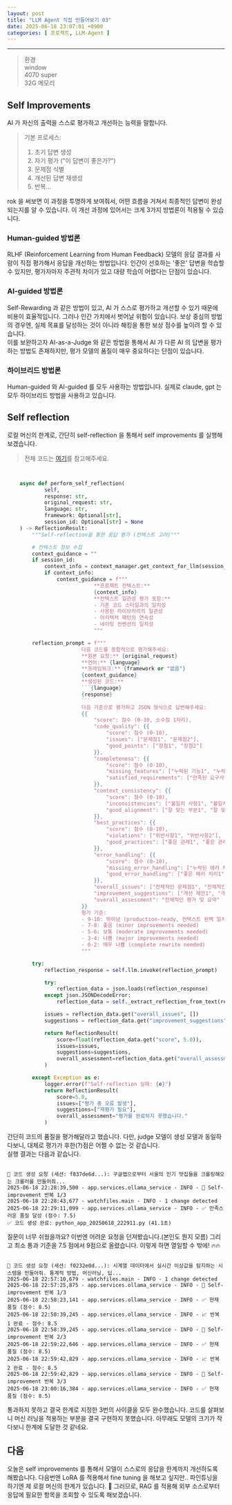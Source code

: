 ```yaml
---
layout: post
title: "LLM Agent 직접 만들어보기 03"
date: 2025-06-18 23:07:01 +0900
categories: [ 프로젝트, LLM-Agent ]
---
```


---


> 환경
> <br/> window
> <br/> 4070 super
> <br/> 32G 메모리

##  Self Improvements

AI 가 자신의 출력을 스스로 평가하고 개선하는 능력을 말합니다.

> 기본 프로세스:
> 1. 초기 답변 생성
> 2. 자기 평가 ("이 답변이 좋은가?")
> 3. 문제점 식별
> 4. 개선된 답변 재생성
> 5. 반복...

rok 을 써보면 이 과정을 투명하게 보여줘서, 어떤 흐름을 거쳐서 최종적인 답변이 완성되는지를 알 수 있습니다. 이 개선 과정에 있어서는 크게 3가지 방법론이 적용될 수 있습니다.

### Human-guided 방법론

RLHF (Reinforcement Learning from Human Feedback) 모델의 응답 결과를 사람이 직접 평가해서 응답을 개선하는 방법입니다. 인간이 선호하는 '좋은' 답변을 학습할 수 있지만, 평가자마자 주관적 차이가 있고 대량 학습이 어렵다는 단점이 있습니다.

### AI-guided 방법론

Self-Rewarding 과 같은 방법이 있고, AI 가 스스로 평가하고 개선할 수 있기 때문에 비용이 효율적입니다. 그러나 인간 가치에서 벗어날 위험이 있습니다. 보상 중심의 방법의 경우엔, 실제 목표를 달성하는 것이 아니라 해킹을 통한 보상 점수를 높이려 할 수 있습니다.
<br /> 이를 보완하고자 AI-as-a-Judge 와 같은 방법을 통해서 AI 가 다른 AI 의 답변을 평가하는 방법도 존재하지만, 평가 모델의 품질이 매우 중요하다는 단점이 있습니다.

### 하이브리드 방법론

Human-guided 와 AI-guided 를 모두 사용하는 방법입니다. 실제로 claude, gpt 는 모두 하이브리드 방법을 사용하고 있습니다.

## Self reflection

로컬 머신의 한계로, 간단히 self-reflection 을 통해서 self improvements 를 실행해보겠습니다.

> 전체 코드는 [여기](https://github.com/seonb2n/local-ollama-agent)를 참고해주세요.

```python


    async def perform_self_reflection(
            self,
            response: str,
            original_request: str,
            language: str,
            framework: Optional[str],
            session_id: Optional[str] = None
    ) -> ReflectionResult:
        """Self-reflection을 통한 응답 평가 (컨텍스트 고려)"""

        # 컨텍스트 정보 수집
        context_guidance = ""
        if session_id:
            context_info = context_manager.get_context_for_llm(session_id)
            if context_info:
                context_guidance = f"""
                            **프로젝트 컨텍스트:**
                            {context_info}
                            **컨텍스트 일관성 평가 포함:**
                            - 기존 코드 스타일과의 일치성
                            - 사용된 라이브러리의 일관성
                            - 아키텍처 패턴의 연속성
                            - 네이밍 컨벤션의 일치성
                            """

        reflection_prompt = f"""
                        다음 코드를 종합적으로 평가해주세요:
                        **원본 요청:** {original_request}
                        **언어:** {language}
                        **프레임워크:** {framework or "없음"}
                        {context_guidance}
                        **생성된 코드:**
                        ```{language}
                        {response}
                        ```
                        다음 기준으로 평가하고 JSON 형식으로 답변해주세요:
                        {{
                            "score": 점수 (0-10, 소수점 1자리),
                            "code_quality": {{
                                "score": 점수 (0-10),
                                "issues": ["문제점1", "문제점2"],
                                "good_points": ["장점1", "장점2"]
                            }},
                            "completeness": {{
                                "score": 점수 (0-10),
                                "missing_features": ["누락된 기능1", "누락된 기능2"],
                                "satisfied_requirements": ["만족된 요구사항1", "만족된 요구사항2"]
                            }},
                            "context_consistency": {{
                                "score": 점수 (0-10),
                                "inconsistencies": ["불일치 사항1", "불일치 사항2"],
                                "good_alignment": ["잘 맞는 부분1", "잘 맞는 부분2"]
                            }},
                            "best_practices": {{
                                "score": 점수 (0-10),
                                "violations": ["위반사항1", "위반사항2"],
                                "good_practices": ["좋은 관례1", "좋은 관례2"]
                            }},
                            "error_handling": {{
                                "score": 점수 (0-10),
                                "missing_error_handling": ["누락된 에러 처리1", "누락된 에러 처리2"],
                                "good_error_handling": ["좋은 에러 처리1", "좋은 에러 처리2"]
                            }},
                            "overall_issues": ["전체적인 문제점1", "전체적인 문제점2", "전체적인 문제점3"],
                            "improvement_suggestions": ["개선 제안1", "개선 제안2", "개선 제안3"],
                            "overall_assessment": "전체적인 평가 및 요약"
                        }}
                        평가 기준:
                        - 9-10: 뛰어남 (production-ready, 컨텍스트 완벽 일치)
                        - 7-8: 좋음 (minor improvements needed)
                        - 5-6: 보통 (moderate improvements needed)
                        - 3-4: 나쁨 (major improvements needed)
                        - 0-2: 매우 나쁨 (complete rewrite needed)
                        """

        try:
            reflection_response = self.llm.invoke(reflection_prompt)

            try:
                reflection_data = json.loads(reflection_response)
            except json.JSONDecodeError:
                reflection_data = self._extract_reflection_from_text(reflection_response)

            issues = reflection_data.get("overall_issues", [])
            suggestions = reflection_data.get("improvement_suggestions", [])

            return ReflectionResult(
                score=float(reflection_data.get("score", 5.0)),
                issues=issues,
                suggestions=suggestions,
                overall_assessment=reflection_data.get("overall_assessment", "평가를 완료했습니다.")
            )

        except Exception as e:
            logger.error(f"Self-reflection 실패: {e}")
            return ReflectionResult(
                score=5.0,
                issues=["평가 중 오류 발생"],
                suggestions=["재평가 필요"],
                overall_assessment="평가를 완료하지 못했습니다."
            )

```

간단히 코드의 품질을 평가해달라고 했습니다. 다만, judge 모델이 생성 모델과 동일하다보니, 대체로 평가가 후한(?)점은 어쩔 수 없는 것 같습니다.
<br/>
실행 결과는 다음과 같습니다.

```shell

🤖 코드 생성 요청 (세션: f837de6d...): 구글맵으로부터 서울의 인기 맛집들을 크롤링해오는 크롤러를 만들어줘...
2025-06-18 22:28:39,500 - app.services.ollama_service - INFO - 🔄 Self-improvement 반복 1/3
2025-06-18 22:28:43,677 - watchfiles.main - INFO - 1 change detected
2025-06-18 22:29:11,099 - app.services.ollama_service - INFO - ✅ 만족스러운 품질 달성 (점수: 7.5)
✅ 코드 생성 완료: python_app_20250618_222911.py (41.1초)

```
질문이 너무 쉬웠을까요? 이번엔 어려운 요청을 던져봤습니다.(본인도 뭔지 모름) 그리고 최소 통과 기준을 7.5 점에서 9점으로 올렸습니다. 이렇게 하면 열일할 수 밖에! 🔥🔥

```shell

🤖 코드 생성 요청 (세션: f0232e0d...): 시계열 데이터에서 실시간 이상값을 탐지하는 시스템을 만들어줘. 통계적 방법, 머신러닝, 딥...
2025-06-18 22:57:10,679 - watchfiles.main - INFO - 1 change detected
2025-06-18 22:57:25,875 - app.services.ollama_service - INFO - 🔄 Self-improvement 반복 1/3
2025-06-18 22:58:23,141 - app.services.ollama_service - INFO - ✅ 현재 품질 (점수: 8.5)
2025-06-18 22:58:39,245 - app.services.ollama_service - INFO - 📈 반복 1 완료 - 점수: 8.5
2025-06-18 22:58:39,245 - app.services.ollama_service - INFO - 🔄 Self-improvement 반복 2/3
2025-06-18 22:59:22,646 - app.services.ollama_service - INFO - ✅ 현재 품질 (점수: 8.5)
2025-06-18 22:59:42,829 - app.services.ollama_service - INFO - 📈 반복 2 완료 - 점수: 8.5
2025-06-18 22:59:42,829 - app.services.ollama_service - INFO - 🔄 Self-improvement 반복 3/3
2025-06-18 23:00:16,384 - app.services.ollama_service - INFO - ✅ 현재 품질 (점수: 8.5)

```

통과하지 못하고 결국 한계로 지정한 3번의 사이클을 모두 완수했습니다. 코드를 살펴보니 머신 러닝을 적용하는 부분을 결국 구현하지 못했습니다. 아무래도 모델의 크기가 작다보니 한계에 도달한 것 같네요.

## 다음

오늘은 self improvements 를 통해서 모델이 스스로의 응답을 한계까지 개선하도록 해봤습니다. 다음번엔 LoRA 를 적용해서 fine tuning 을 해보고 싶지만.. 파인튜닝을 하기엔 제 로컬 머신의 한계가 있습니다. 🥲
그러므로, RAG 를 적용해 외부 소스로부터 응답에 필요한 항목을 조회할 수 있도록 해보겠습니다.
